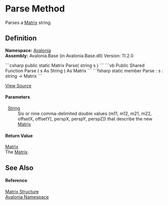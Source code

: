 # Parse Method


Parses a <a href="T_Avalonia_Matrix">Matrix</a> string.



## Definition
**Namespace:** <a href="N_Avalonia">Avalonia</a>  
**Assembly:** Avalonia.Base (in Avalonia.Base.dll) Version: 11.2.0

<Tabs groupId="api-code-preview">
<TabItem value="csharp" label="C#">
```csharp
public static Matrix Parse(
	string s
)
```
</TabItem>
<TabItem value="vb" label="VB">
```vb
Public Shared Function Parse ( 
	s As String
) As Matrix
```
</TabItem>
<TabItem value="fsharp" label="F#">
```fsharp
static member Parse : 
        s : string -> Matrix 
```
</TabItem>
</Tabs>



<a href="https://github.com/AvaloniaUI/Avalonia/tree/master/src/Avalonia.Base/Matrix.cs#L489" title="View the source code">View Source</a>



#### Parameters
<dl><dt>  <a href="https://learn.microsoft.com/dotnet/api/system.string" target="_blank" rel="noopener noreferrer">String</a></dt><dd>Six or nine comma-delimited double values (m11, m12, m21, m22, offsetX, offsetY[, perspX, perspY, perspZ]) that describe the new <a href="T_Avalonia_Matrix">Matrix</a></dd></dl>

#### Return Value
<a href="T_Avalonia_Matrix">Matrix</a>  
The <a href="T_Avalonia_Matrix">Matrix</a>.

## See Also


#### Reference
<a href="T_Avalonia_Matrix">Matrix Structure</a>  
<a href="N_Avalonia">Avalonia Namespace</a>  

